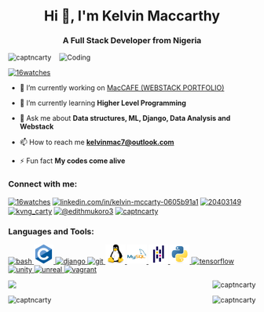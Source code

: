 <h1 align="center">Hi 👋, I'm Kelvin Maccarthy</h1>
<h3 align="center">A Full Stack Developer from Nigeria</h3>
<img align="right" alt="Coding" width="400" src="https://miro.medium.com/max/720/1*IRGHmiGsa16stedQvIaZfw.gif">

<p align="left"> <img src="https://komarev.com/ghpvc/?username=captncarty&label=Profile%20views&color=0e75b6&style=flat" alt="captncarty" /> </p>

<p align="left"> <a href="https://twitter.com/16watches" target="blank"><img src="https://img.shields.io/twitter/follow/16watches?logo=twitter&style=for-the-badge" alt="16watches" /></a> </p>

- 🔭 I’m currently working on [MacCAFE (WEBSTACK PORTFOLIO)](https://github.com/Captncarty/MacCAFE)

- 🌱 I’m currently learning **Higher Level Programming**

- 💬 Ask me about **Data structures, ML, Django, Data Analysis and Webstack**

- 📫 How to reach me **kelvinmac7@outlook.com**

- ⚡ Fun fact **My codes come alive**

<h3 align="left">Connect with me:</h3>
<p align="left">
<a href="https://twitter.com/16watches" target="blank"><img align="center" src="https://raw.githubusercontent.com/rahuldkjain/github-profile-readme-generator/master/src/images/icons/Social/twitter.svg" alt="16watches" height="30" width="40" /></a>
<a href="https://linkedin.com/in/linkedin.com/in/kelvin-mccarty-0605b91a1" target="blank"><img align="center" src="https://raw.githubusercontent.com/rahuldkjain/github-profile-readme-generator/master/src/images/icons/Social/linked-in-alt.svg" alt="linkedin.com/in/kelvin-mccarty-0605b91a1" height="30" width="40" /></a>
<a href="https://stackoverflow.com/users/20403149" target="blank"><img align="center" src="https://raw.githubusercontent.com/rahuldkjain/github-profile-readme-generator/master/src/images/icons/Social/stack-overflow.svg" alt="20403149" height="30" width="40" /></a>
<a href="https://instagram.com/kvng_carty" target="blank"><img align="center" src="https://raw.githubusercontent.com/rahuldkjain/github-profile-readme-generator/master/src/images/icons/Social/instagram.svg" alt="kvng_carty" height="30" width="40" /></a>
<a href="https://medium.com/@edithmukoro3" target="blank"><img align="center" src="https://raw.githubusercontent.com/rahuldkjain/github-profile-readme-generator/master/src/images/icons/Social/medium.svg" alt="@edithmukoro3" height="30" width="40" /></a>
<a href="https://www.leetcode.com/captncarty" target="blank"><img align="center" src="https://raw.githubusercontent.com/rahuldkjain/github-profile-readme-generator/master/src/images/icons/Social/leet-code.svg" alt="captncarty" height="30" width="40" /></a>
</p>

<h3 align="left">Languages and Tools:</h3>
<p align="left"> <a href="https://www.gnu.org/software/bash/" target="_blank" rel="noreferrer"> <img src="https://www.vectorlogo.zone/logos/gnu_bash/gnu_bash-icon.svg" alt="bash" width="40" height="40"/> </a> <a href="https://www.cprogramming.com/" target="_blank" rel="noreferrer"> <img src="https://raw.githubusercontent.com/devicons/devicon/master/icons/c/c-original.svg" alt="c" width="40" height="40"/> </a> <a href="https://www.djangoproject.com/" target="_blank" rel="noreferrer"> <img src="https://cdn.worldvectorlogo.com/logos/django.svg" alt="django" width="40" height="40"/> </a> <a href="https://git-scm.com/" target="_blank" rel="noreferrer"> <img src="https://www.vectorlogo.zone/logos/git-scm/git-scm-icon.svg" alt="git" width="40" height="40"/> </a> <a href="https://www.linux.org/" target="_blank" rel="noreferrer"> <img src="https://raw.githubusercontent.com/devicons/devicon/master/icons/linux/linux-original.svg" alt="linux" width="40" height="40"/> </a> <a href="https://www.mysql.com/" target="_blank" rel="noreferrer"> <img src="https://raw.githubusercontent.com/devicons/devicon/master/icons/mysql/mysql-original-wordmark.svg" alt="mysql" width="40" height="40"/> </a> <a href="https://pandas.pydata.org/" target="_blank" rel="noreferrer"> <img src="https://raw.githubusercontent.com/devicons/devicon/2ae2a900d2f041da66e950e4d48052658d850630/icons/pandas/pandas-original.svg" alt="pandas" width="40" height="40"/> </a> <a href="https://www.python.org" target="_blank" rel="noreferrer"> <img src="https://raw.githubusercontent.com/devicons/devicon/master/icons/python/python-original.svg" alt="python" width="40" height="40"/> </a> <a href="https://www.tensorflow.org" target="_blank" rel="noreferrer"> <img src="https://www.vectorlogo.zone/logos/tensorflow/tensorflow-icon.svg" alt="tensorflow" width="40" height="40"/> </a> <a href="https://unity.com/" target="_blank" rel="noreferrer"> <img src="https://www.vectorlogo.zone/logos/unity3d/unity3d-icon.svg" alt="unity" width="40" height="40"/> </a> <a href="https://unrealengine.com/" target="_blank" rel="noreferrer"> <img src="https://raw.githubusercontent.com/kenangundogan/fontisto/036b7eca71aab1bef8e6a0518f7329f13ed62f6b/icons/svg/brand/unreal-engine.svg" alt="unreal" width="40" height="40"/> </a> <a href="https://www.vagrantup.com/" target="_blank" rel="noreferrer"> <img src="https://www.vectorlogo.zone/logos/vagrantup/vagrantup-icon.svg" alt="vagrant" width="40" height="40"/> </a> </p>

<img align="left" src="https://i.pinimg.com/originals/4b/51/03/4b510366962a06bd830e3166ddef7260.gif" width="320" > 

<p>&nbsp;<img align="right" src="https://github-readme-stats.vercel.app/api?username=captncarty&show_icons=true&locale=en" alt="captncarty" /></p>

<p><img align="right" src="https://github-readme-streak-stats.herokuapp.com/?user=captncarty&" alt="captncarty" /></p> 

<p><img align="left" src="https://github-readme-stats.vercel.app/api/top-langs?username=captncarty&show_icons=true&locale=en&layout=compact" alt="captncarty" /></p>

